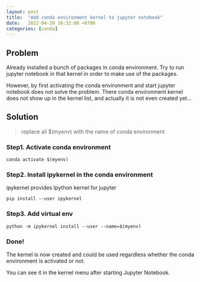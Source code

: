 ```yaml
---
layout: post
title:  "Add conda environment kernel to jupyter notebook"
date:   2022-04-20 10:32:00 +0700
categories: [conda]
---
```


## Problem
Already installed a bunch of packages in conda environment. Try to run jupyter notebook in that kernel in order to make use of the packages.

However, by first activating the conda environment and start jupyter notebook does not solve the problem. There conda environment kernel does not show up in the kernel list, and actually it is not even created yet...

## Solution

> replace all $(myenv) with the name of conda environment

### Step1. Activate conda environment
```
conda activate $(myenv)
```

### Step2. Install ipykernel in the conda environment

ipykernel provides Ipython kernel for jupyter

```
pip install --user ipykernel
```

### Step3. Add virtual env

```
python -m ipykernel install --user --name=$(myenv)
```

### Done!
The kernel is now created and could be used regardless whether the conda environment is activated or not. 

You can see it in the kernel menu after starting Jupyter Notebook.


